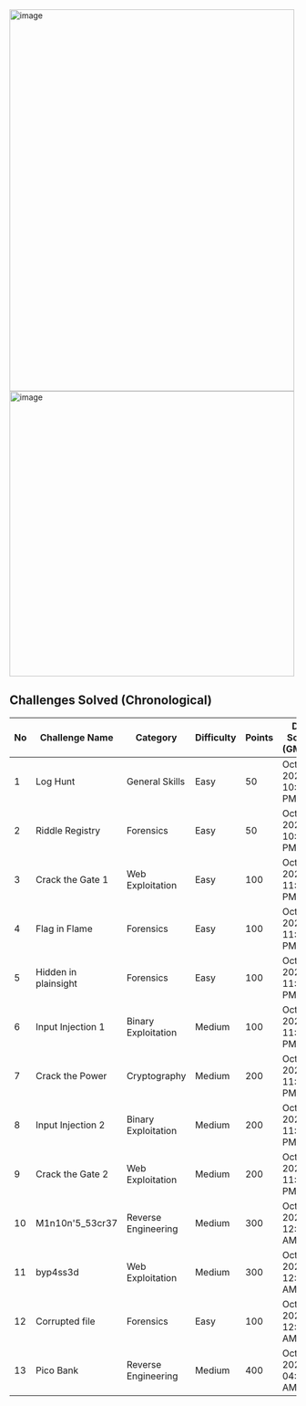 <img width="500" height="669" alt="image" src="https://github.com/user-attachments/assets/09cf3c21-3f13-4bd3-ad63-439cf038a28d" />

<img width="500" height="500" alt="image" src="https://github.com/user-attachments/assets/51b014d9-e067-4273-89be-9d60ff066621" />

## Challenges Solved (Chronological)

| No | Challenge Name           | Category              | Difficulty | Points | Date Solved (GMT+7)        |
|----|--------------------------|-----------------------|------------|--------|-----------------------------|
| 1  | Log Hunt                 | General Skills        | Easy       | 50     | Oct 11, 2025 10:56 PM       |
| 2  | Riddle Registry          | Forensics             | Easy       | 50     | Oct 11, 2025 10:59 PM       |
| 3  | Crack the Gate 1         | Web Exploitation      | Easy       | 100    | Oct 11, 2025 11:16 PM       |
| 4  | Flag in Flame            | Forensics             | Easy       | 100    | Oct 11, 2025 11:18 PM       |
| 5  | Hidden in plainsight     | Forensics             | Easy       | 100    | Oct 11, 2025 11:19 PM       |
| 6  | Input Injection 1        | Binary Exploitation   | Medium     | 100    | Oct 11, 2025 11:23 PM       |
| 7  | Crack the Power          | Cryptography          | Medium     | 200    | Oct 11, 2025 11:26 PM       |
| 8  | Input Injection 2        | Binary Exploitation   | Medium     | 200    | Oct 11, 2025 11:31 PM       |
| 9  | Crack the Gate 2         | Web Exploitation      | Medium     | 200    | Oct 11, 2025 11:45 PM       |
| 10 | M1n10n'5_53cr37          | Reverse Engineering   | Medium     | 300    | Oct 12, 2025 12:11 AM       |
| 11 | byp4ss3d                 | Web Exploitation      | Medium     | 300    | Oct 12, 2025 12:31 AM       |
| 12 | Corrupted file           | Forensics             | Easy       | 100    | Oct 12, 2025 12:32 AM       |
| 13 | Pico Bank                | Reverse Engineering   | Medium     | 400    | Oct 12, 2025 04:10 AM       |
